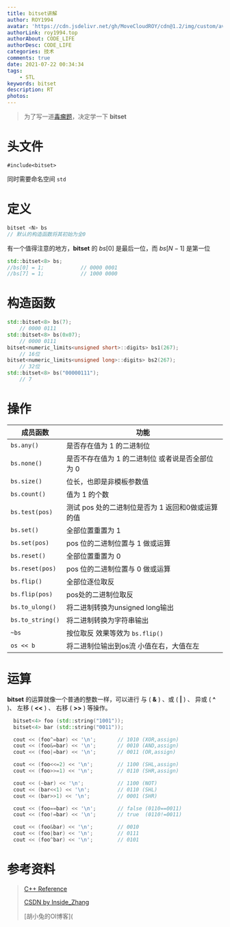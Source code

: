 ```yaml
---
title: bitset讲解
author: ROY1994
avatar: 'https://cdn.jsdelivr.net/gh/MoveCloudROY/cdn@1.2/img/custom/avatar.jpg'
authorLink: roy1994.top
authorAbout: CODE_LIFE
authorDesc: CODE_LIFE
categories: 技术
comments: true
date: 2021-07-22 00:34:34
tags:
	- STL
keywords: bitset
description: RT
photos: 
---
```


> 为了写一道[毒瘤题](https://www.luogu.org/problemnew/show/P3674)，决定学一下 **bitset**



# 头文件

 `#include<bitset>`

  同时需要命名空间 `std`

# 定义

```cpp
bitset <N> bs
// 默认的构造函数将其初始为全0
```

有一个值得注意的地方，**bitset** 的 $bs[0]$ 是最后一位，而 $bs[N-1]$ 是第一位

```cpp
std::bitset<8> bs;
//bs[0] = 1;            // 0000 0001
//bs[7] = 1;            // 1000 0000
```

# 构造函数

```cpp
std::bitset<8> bs(7);
    // 0000 0111
std::bitset<8> bs(0x07);
    // 0000 0111
bitset<numeric_limits<unsigned short>::digits> bs1(267);
    // 16位 
bitset<numeric_limits<unsigned long>::digits> bs2(267);
    // 32位
std::bitset<8> bs("00000111");
    // 7

```


# 操作

| 成员函数         | 功能                                                      |
| ---------------- | --------------------------------------------------------- |
| `bs.any()`       | 是否存在值为 1 的二进制位                                 |
| `bs.none()`      | 是否不存在值为 1 的二进制位  或者说是否全部位为 0         |
| `bs.size()`      | 位长，也即是非模板参数值                                  |
| `bs.count()`     | 值为 1 的个数                                             |
| `bs.test(pos)`   | 测试 pos 处的二进制位是否为 1         返回和0做或运算的值 |
| `bs.set()`       | 全部位置重置为 1                                          |
| `bs.set(pos)`    | pos 位的二进制位置与 1 做或运算                           |
| `bs.reset()`     | 全部位置重置为 0                                          |
| `bs.reset(pos)`  | pos 位的二进制位置与 0 做或运算                           |
| `bs.flip()`      | 全部位逐位取反                                            |
| `bs.flip(pos)`   | pos处的二进制位取反                                       |
| `bs.to_ulong()`  | 将二进制转换为unsigned long输出                           |
| `bs.to_string()` | 将二进制转换为字符串输出                                  |
| `~bs`            | 按位取反 效果等效为 `bs.flip()`                           |
| `os << b`        | 将二进制位输出到os流 小值在右，大值在左                   |


# 运算

**bitset** 的运算就像一个普通的整数一样，可以进行 与 ( **&** ) 、或 ( **|** ) 、 异或 ( **^** )、 左移 ( **<<** ) 、 右移 ( **>>** ) 等操作。

```cpp
  bitset<4> foo (std::string("1001"));
  bitset<4> bar (std::string("0011"));

  cout << (foo^=bar) << '\n';       // 1010 (XOR,assign)
  cout << (foo&=bar) << '\n';       // 0010 (AND,assign)
  cout << (foo|=bar) << '\n';       // 0011 (OR,assign)

  cout << (foo<<=2) << '\n';        // 1100 (SHL,assign)
  cout << (foo>>=1) << '\n';        // 0110 (SHR,assign)

  cout << (~bar) << '\n';           // 1100 (NOT)
  cout << (bar<<1) << '\n';         // 0110 (SHL)
  cout << (bar>>1) << '\n';         // 0001 (SHR)

  cout << (foo==bar) << '\n';       // false (0110==0011)
  cout << (foo!=bar) << '\n';       // true  (0110!=0011)

  cout << (foo&bar) << '\n';        // 0010
  cout << (foo|bar) << '\n';        // 0111
  cout << (foo^bar) << '\n';        // 0101
```

# 参考资料

> [C++ Reference](http://www.cplusplus.com/reference/bitset/bitset/)
>
> [CSDN by Inside_Zhang](https://blog.csdn.net/lanchunhui/article/details/49644373)
>
> [胡小兔的OI博客](